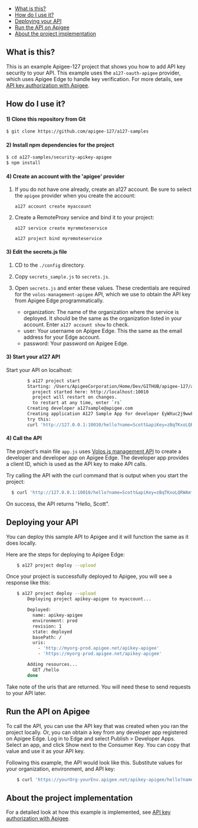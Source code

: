 
* [What is this?](#whatisthis)
* [How do I use it?](#howdo)
* [Deploying your API](#deploy)
* [Run the API on Apigee](#runapigee)
* [About the project implementation](#abouthe)

## <a name="whatisthis"></a>What is this?

This is an example Apigee-127 project that shows you how to add API key security to your API. This example uses the `a127-oauth-apigee` provider, which uses Apigee Edge to handle key verification. For more details, see [API key authorization with Apigee](https://github.com/apigee-127/a127-documentation/wiki/security-apikey-apigee).

## <a name="howdo"></a>How do I use it?

#### 1) Clone this repository from Git
```bash 
$ git clone https://github.com/apigee-127/a127-samples
```

#### 2) Install npm dependencies for the project
```bash
$ cd a127-samples/security-apikey-apigee
$ npm install
```

#### 4) Create an account with the 'apigee' provider

1. If you do not have one already, create an a127 account. Be sure to select the `apigee` provider when you create the account:

    `a127 account create myaccount`

2. Create a RemoteProxy service and bind it to your project:

    `a127 service create myremoteservice`

    `a127 project bind myremoteservice`


#### 3) Edit the secrets.js file

1. CD to the `./config` directory.
2. Copy `secrets_sample.js` to `secrets.js`.
3. Open `secrets.js` and enter these values. These credentials are required for the `volos-management-apigee` API, which we use to obtain the API key from Apigee Edge programmatically. 

    * organization: The name of the organization where the service is deployed. It should be the same as the organization listed in your account. Enter `a127 account show` to check. 
    * user: Your username on Apigee Edge. This the same as the email address for your Edge account.
    * password: Your password on Apigee Edge.

#### 3) Start your a127 API

Start your API on localhost:
```bash
        $ a127 project start
        Starting: /Users/ApigeeCorporation/Home/Dev/GITHUB/apigee-127/a127-samples/security-apikey-apigee/app.js...
          project started here: http://localhost:10010
          project will restart on changes.
          to restart at any time, enter `rs`
        Creating developer a127sample@apigee.com
        Creating application A127 Sample App for developer EyWXuc2j9wwFslbk
        try this:
        curl 'http://127.0.0.1:10010/hello?name=Scott&apiKey=zBqTKxoLQRWAmfIQRShqpmtgz3HR'
```

#### 4) Call the API

The project's main file `app.js` uses [Volos.js management API](https://github.com/apigee-127/volos/tree/master/management/common) to create a developer and developer app on Apigee Edge. The developer app provides a client ID, which is used as the API key to make API calls.

Try calling the API with the curl command that is output when you start the project:

```bash
  $ curl 'http://127.0.0.1:10010/hello?name=Scott&apiKey=zBqTKxoLQRWAmfIQRShqpmtgz3HR'
```

On success, the API returns "Hello, Scott". 

## <a name="deploy"></a>Deploying your API

You can deploy this sample API to Apigee and it will function the same as it does locally. 

Here are the steps for deploying to Apigee Edge:

```bash
    $ a127 project deploy --upload
```
Once your project is successfully deployed to Apigee, you will see a response like this:
```bash
    $ a127 project deploy --upload
        Deploying project apikey-apigee to myaccount...

        Deployed:
          name: apikey-apigee
          environment: prod
          revision: 1
          state: deployed
          basePath: /
          uris:
            - 'http://myorg-prod.apigee.net/apikey-apigee'
            - 'https://myorg-prod.apigee.net/apikey-apigee'

        Adding resources...
          GET /hello
        done
```

Take note of the uris that are returned. You will need these to send requests to your API later.

## <a name="runapigee"></a>Run the API on Apigee

To call the API, you can use the API key that was created when you ran the project locally. Or, you can obtain a key from any developer app registered on Apigee Edge. Log in to Edge and select Publish > Developer Apps. Select an app, and click Show next to the Consumer Key. You can copy that value and use it as your API key. 

Following this example, the API would look like this. Substitute values for your organization, environment, and API key:

```bash
    $ curl 'https://yourOrg-yourEnv.apigee.net/apikey-apigee/hello?name=Scott&apiKey=zBqTKxoLQRWAmfIQRShqpmtgz3HR'
```

## <a name="aboutthe"></a>About the project implementation

For a detailed look at how this example is implemented, see [API key authorization with Apigee](https://github.com/apigee-127/a127-documentation/wiki/security-apikey-apigee).









